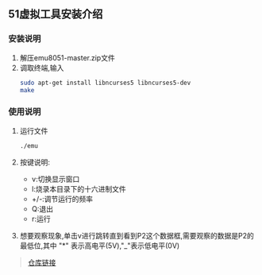 ## 51虚拟工具安装介绍
### 安装说明
1. 解压emu8051-master.zip文件
2. 调取终端,输入
    ```bash
    sudo apt-get install libncurses5 libncurses5-dev
    make
    ```

### 使用说明
1. 运行文件
    ```bash
    ./emu
    ```

2. 按键说明:
    - v:切换显示窗口
    - l:烧录本目录下的十六进制文件
    - +/-:调节运行的频率
    - Q:退出
    - r:运行

3. 想要观察现象,单击v进行跳转直到看到P2这个数据框,需要观察的数据是P2的最低位,其中 "*" 表示高电平(5V),"_"表示低电平(0V)

> [仓库链接](https://github.com/jarikomppa/emu8051)